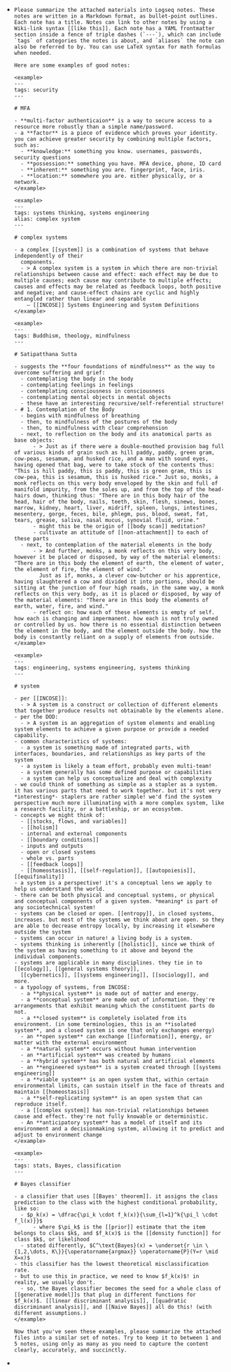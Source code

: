 - ```
  Please summarize the attached materials into Logseq notes. These notes are written in a Markdown format, as bullet-point outlines. Each note has a title. Notes can link to other notes by using a Wiki-link syntax [[like this]]. Each note has a YAML frontmatter section inside a fence of triple dashes (`---`), which can include `tags` of categories the notes is about, and `aliases` the note can also be referred to by. You can use LaTeX syntax for math formulas when needed.
  
  Here are some examples of good notes:
  
  <example>
  ---
  tags: security
  ---
  
  # MFA
  
  - **multi-factor authenticaion** is a way to secure access to a resource more robustly than a simple name/password.
  - a **factor** is a piece of evidence which proves your identity. you can achieve greater security by combining multiple factors, such as:
  	- **knowledge:** something you know. usernames, passwords, security questions
  	- **possession:** something you have. MFA device, phone, ID card
  	- **inherent:** something you are. fingerprint, face, iris.
  	- **location:** somewhere you are. either physically, or a network.
  </example>
  
  <example>
  ---
  tags: systems thinking, systems engineering
  alias: complex system
  ---
  
  # complex systems
  
  - a complex [[system]] is a combination of systems that behave independently of their
    components.
  	- > A complex system is a system in which there are non-trivial relationships between cause and effect: each effect may be due to multiple causes; each cause may contribute to multiple effects; causes and effects may be related as feedback loops, both positive and negative; and cause-effect chains are cyclic and highly entangled rather than linear and separable
  	  — [[INCOSE]] Systems Engineering and System Definitions
  </example>
  
  <example>
  ---
  tags: Buddhism, theology, mindfulness
  ---
  
  # Satipatthana Sutta
  
  - suggests the **four foundations of mindfulness** as the way to overcome suffering and grief:
  	- contemplating the body in the body
  	- contemplating feelings in feelings
  	- contemplating consciousness in consciousness
  	- contemplating mental objects in mental objects
  	- these have an interesting recursive/self-referential structure!
  - # 1. Contemplation of the Body
  	- begins with mindfulness of breathing
  	- then, to mindfulness of the postures of the body
  	- then, to mindfulness with clear comprehension
  	- next, to reflection on the body and its anatomical parts as base objects:
  		- > Just as if there were a double-mouthed provision bag full of various kinds of grain such as hill paddy, paddy, green gram, cow-peas, sesamum, and husked rice, and a man with sound eyes, having opened that bag, were to take stock of the contents thus: "This is hill paddy, this is paddy, this is green gram, this is cow-pea, this is sesamum, this is husked rice." Just so, monks, a monk reflects on this very body enveloped by the skin and full of manifold impurity, from the soles up, and from the top of the head-hairs down, thinking thus: "There are in this body hair of the head, hair of the body, nails, teeth, skin, flesh, sinews, bones, marrow, kidney, heart, liver, midriff, spleen, lungs, intestines, mesentery, gorge, feces, bile, phlegm, pus, blood, sweat, fat, tears, grease, saliva, nasal mucus, synovial fluid, urine."
  		- might this be the origin of [[body scan]] meditation?
  		- cultivate an attitude of [[non-attachment]] to each of these parts
  	- next, to contemplation of the material elements in the body
  		- > And further, monks, a monk reflects on this very body, however it be placed or disposed, by way of the material elements: "There are in this body the element of earth, the element of water, the element of fire, the element of wind."
  		  Just as if, monks, a clever cow-butcher or his apprentice, having slaughtered a cow and divided it into portions, should be sitting at the junction of four high roads, in the same way, a monk reflects on this very body, as it is placed or disposed, by way of the material elements: "There are in this body the elements of earth, water, fire, and wind."
  		- reflect on: how each of these elements is empty of self. how each is changing and impermanent. how each is not truly owned or controlled by us. how there is no essential distinction between the element in the body, and the element outside the body. how the body is constantly reliant on a supply of elements from outside.
  </example>
  
  <example>
  ---
  tags: engineering, systems engineering, systems thinking
  ---
  
  # system
  
  - per [[INCOSE]]:
  	- > A system is a construct or collection of different elements that together produce results not obtainable by the elements alone.
  - per the DOD:
  	- > A system is an aggregation of system elements and enabling system elements to achieve a given purpose or provide a needed capability.
  - common characteristics of systems:
  	- a system is something made of integrated parts, with interfaces, boundaries, and relationships as key parts of the system
  	- a system is likely a team effort, probably even multi-team!
  	- a system generally has some defined purpose or capabilities
  	- a system can help us conceptualize and deal with complexity
  - we could think of something as simple as a stapler as a system. it has various parts that need to work together. but it's not very *interesting*- staplers are rather simple! we'd find the system perspective much more illuminating with a more complex system, like a research facility, or a battleship, or an ecosystem.
  - concepts we might think of:
  	- [[stocks, flows, and variables]]
  	- [[holism]]
  	- internal and external components
  	- [[boundary conditions]]
  	- inputs and outputs
  	- open or closed systems
  	- whole vs. parts
  	- [[feedback loops]]
  	- [[homeostasis]], [[self-regulation]], [[autopoiesis]], [[equifinality]]
  - a system is a perspective! it's a conceptual lens we apply to help us understand the world.
  - there can be both physical and conceptual systems, or physical and conceptual components of a given system. *meaning* is part of any sociotechnical system!
  - systems can be closed or open. [[entropy]], in closed systems, increases. but most of the systems we think about are open. so they are able to decrease entropy locally, by increasing it elsewhere outside the system
  - systems can occur in nature! a living body is a system.
  - systems thinking is inherently [[holistic]], since we think of the system as having something to it above and beyond the individual components.
  - systems are applicable in many disciplines. they tie in to [[ecology]], [[general systems theory]], 
    [[cybernetics]], [[systems engineering]], [[sociology]], and more.
  - a typology of systems, from INCOSE:
  	- a **physical system** is made out of matter and energy.
  	- a **conceptual system** are made out of information. they're arrangements that exhibit meaning which the constituent parts do not.
  	- a **closed system** is completely isolated from its environment. (in some terminologies, this is an **isolated system**, and a closed system is one that only exchanges energy)
  	- an **open system** can exchange [[information]], energy, or matter with the external environment
  	- a **natural system** occurs without human intervention
  	- an **artificial system** was created by humans
  	- a **hybrid system** has both natural and artificial elements
  	- an **engineered system** is a system created through [[systems engineering]]
  	- a **viable system** is an open system that, within certain environmental limits, can sustain itself in the face of threats and maintain [[homeostasis]]
  	- a **self-replicating system** is an open system that can reproduce itself.
  	- a [[complex system]] has non-trivial relationships between cause and effect. they're not fully knowable or deterministic.
  	- An **anticipatory system** has a model of itself and its environment and a decisionmaking system, allowing it to predict and adjust to environment change
  </example>
  
  <example>
  ---
  tags: stats, Bayes, classification
  ---
  
  # Bayes classifier
  
  - a classifier that uses [[Bayes' theorem]]. it assigns the class prediction to the class with the highest conditional probability, like so:
  	- $p_k(x) = \dfrac{\pi_k \cdot f_k(x)}{\sum_{l=1}^k{\pi_l \cdot f_l(x)}}$
  		- where $\pi_k$ is the [[prior]] estimate that the item belongs to class $k$, and $f_k(x)$ is the [[density function]] for class $k$, or likelihood
  	- stated differently, $C^\text{Bayes}(x) = \underset{r \in \{1,2,\dots, K\}}{\operatorname{argmax}} \operatorname{P}(Y=r \mid X=x)$
  - this classifier has the lowest theoretical misclassification rate.
  - but to use this in practice, we need to know $f_k(x)$! in reality, we usually don't.
  	- so, the Bayes classifier becomes the seed for a whole class of [[generative model]]s that plug in different functions for $f_k(x)$. [[linear discriminant analysis]], [[quadratic discriminant analysis]], and [[Naive Bayes]] all do this! (with different assumptions.)
  </example>
  
  Now that you've seen these examples, please summarize the attached files into a similar set of notes. Try to keep it to between 1 and 5 notes, using only as many as you need to capture the content clearly, accurately, and succinctly.
  ```
-